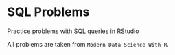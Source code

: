 # SQL Problems

Practice problems with SQL queries in RStudio

All problems are taken from `Modern Data Science With R`.

